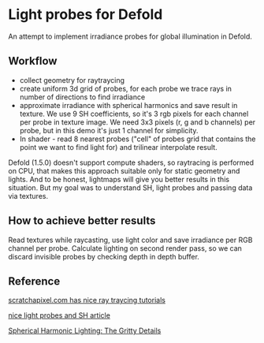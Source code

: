 # Light probes for Defold

An attempt to implement irradiance probes for global illumination in Defold.

## Workflow
* collect geometry for raytraycing
* create uniform 3d grid of probes, for each probe we trace rays in number of directions to find irradiance
* approximate irradiance with spherical harmonics and save result in texture. We use 9 SH coefficients, so it's 3 rgb pixels for each channel per probe in texture image. We need 3х3 pixels (r, g and b channels) per probe, but in this demo it's just 1 channel for simplicity.
* In shader - read 8 nearest probes ("cell" of probes grid that contains the point we want to find light for) and trilinear interpolate result.

Defold (1.5.0) doesn't support compute shaders, so raytracing is performed on CPU, that makes this approach suitable only for static geometry and lights. And to be honest, lightmaps will give you better results in this situation. But my goal was to understand SH, light probes and passing data via textures.


## How to achieve better results
Read textures while raycasting, use light color and save irradiance per RGB channel per probe.
Calculate lighting on second render pass, so we can discard invisible probes by checking depth in depth buffer.


## Reference
[scratchapixel.com has nice ray traycing tutorials](https://www.scratchapixel.com) 

[nice light probes and SH article](https://handmade.network/p/75/monter/blog/p/7288-engine_work__global_illumination_with_irradiance_probes)

[Spherical Harmonic Lighting: The Gritty Details](https://3dvar.com/Green2003Spherical.pdf) 

